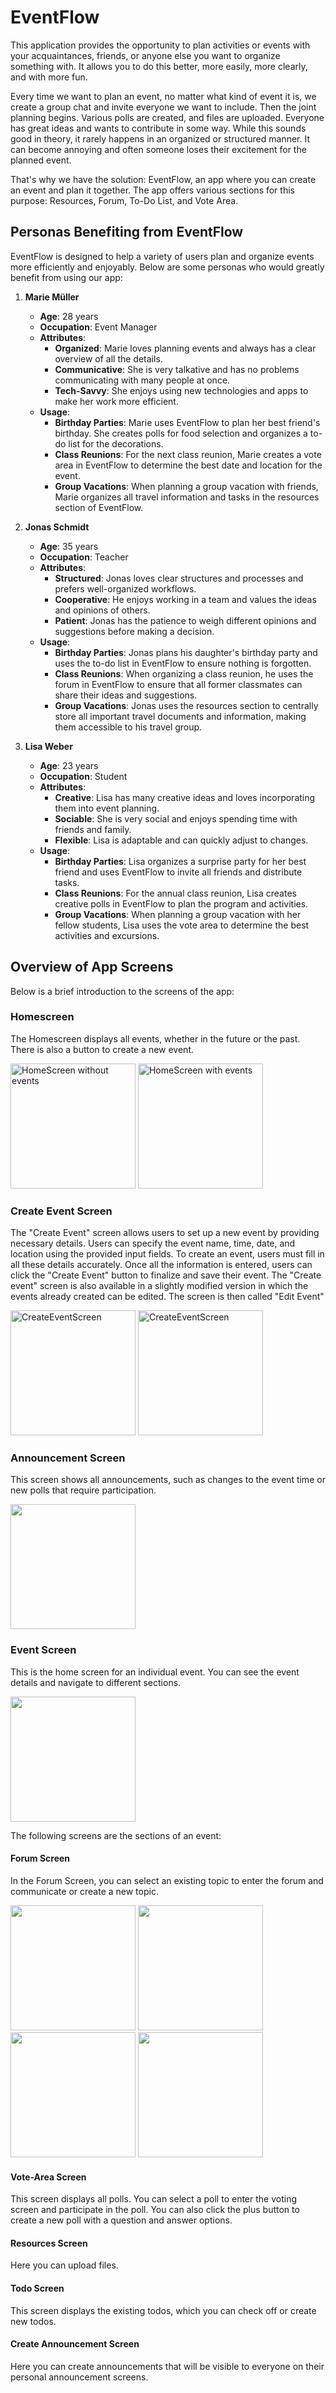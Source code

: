 # EventFlow

This application provides the opportunity to plan activities or
events with your acquaintances, friends, or anyone else you 
want to organize something with. It allows you to do this better, 
more easily, more clearly, and with more fun.

Every time we want to plan an event, no matter what kind of event it is, 
we create a group chat and invite everyone we want to include. Then the joint planning begins. 
Various polls are created, and files are uploaded. Everyone has great ideas and wants to contribute in some way. 
While this sounds good in theory, it rarely happens in an organized or structured manner. 
It can become annoying and often someone loses their excitement for the planned event.

That's why we have the solution: EventFlow, an app where you can create an event and plan it together. 
The app offers various sections for this purpose:
Resources, Forum, To-Do List, and Vote Area.
## Personas Benefiting from EventFlow

EventFlow is designed to help a variety of users plan and organize events more efficiently and enjoyably.
Below are some personas who would greatly benefit from using our app:



1. **Marie Müller**

    - **Age**: 28 years
    - **Occupation**: Event Manager
    - **Attributes**:
        - **Organized**: Marie loves planning events and always has a clear overview of all the details.
        - **Communicative**: She is very talkative and has no problems communicating with many people at once.
        - **Tech-Savvy**: She enjoys using new technologies and apps to make her work more efficient.
    - **Usage**:
        - **Birthday Parties**: Marie uses EventFlow to plan her best friend's birthday. She creates polls for food selection and organizes a to-do list for the decorations.
        - **Class Reunions**: For the next class reunion, Marie creates a vote area in EventFlow to determine the best date and location for the event.
        - **Group Vacations**: When planning a group vacation with friends, Marie organizes all travel information and tasks in the resources section of EventFlow.

2. **Jonas Schmidt**

    - **Age**: 35 years
    - **Occupation**: Teacher
    - **Attributes**:
        - **Structured**: Jonas loves clear structures and processes and prefers well-organized workflows.
        - **Cooperative**: He enjoys working in a team and values the ideas and opinions of others.
        - **Patient**: Jonas has the patience to weigh different opinions and suggestions before making a decision.
    - **Usage**:
        - **Birthday Parties**: Jonas plans his daughter's birthday party and uses the to-do list in EventFlow to ensure nothing is forgotten.
        - **Class Reunions**: When organizing a class reunion, he uses the forum in EventFlow to ensure that all former classmates can share their ideas and suggestions.
        - **Group Vacations**: Jonas uses the resources section to centrally store all important travel documents and information, making them accessible to his travel group.

3. **Lisa Weber**

    - **Age**: 23 years
    - **Occupation**: Student
    - **Attributes**:
        - **Creative**: Lisa has many creative ideas and loves incorporating them into event planning.
        - **Sociable**: She is very social and enjoys spending time with friends and family.
        - **Flexible**: Lisa is adaptable and can quickly adjust to changes.
    - **Usage**:
        - **Birthday Parties**: Lisa organizes a surprise party for her best friend and uses EventFlow to invite all friends and distribute tasks.
        - **Class Reunions**: For the annual class reunion, Lisa creates creative polls in EventFlow to plan the program and activities.
        - **Group Vacations**: When planning a group vacation with her fellow students, Lisa uses the vote area to determine the best activities and excursions.

## Overview of App Screens

Below is a brief introduction to the screens of the app:

### Homescreen
The Homescreen displays all events, whether in the future or the past. There is also a button to create a new event.

[//]: # (![Homescreen]&#40;./grafik_screens/events_leer.jpg&#41;)
<img src="./grafik_screens/events_leer.jpg" alt="HomeScreen without events" width ="200">
<img src="./grafik_screens/Homescreen_mitEvent.jpg" alt="HomeScreen with events" width ="200">

### Create Event Screen
The "Create Event" screen allows users to set up a new event by providing necessary details. Users can specify the event name, time, date, and location using the provided input fields. 
To create an event, users must fill in all these details accurately. Once all the information is entered, users can click the "Create Event" button to finalize and save their event.
The "Create event" screen is also available in a slightly modified version in which the events already created can be edited. The screen is then called "Edit Event"

<img src="./grafik_screens/createEvent_ausgefüllt.jpg" alt="CreateEventScreen" width ="200">

<img src="./grafik_screens/editUpdate_event.jpg" alt="CreateEventScreen" width ="200">

### Announcement Screen
This screen shows all announcements, such as changes to the event time or new polls that require participation.

<img src="./grafik_screens/announcements_mit3.jpg" width ="200">

### Event Screen
This is the home screen for an individual event. You can see the event details and navigate to different sections.

<img src="./grafik_screens/eventScreen.jpg" width ="200">


The following screens are the sections of an event:

#### Forum Screen
In the Forum Screen, you can select an existing topic to enter the forum and communicate or create a new topic.

<img src="./grafik_screens/forum_leer.jpg" width ="200">
<img src="./grafik_screens/forum_frageerstellen.jpg" width ="200">
<img src="./grafik_screens/forum_mit1.jpg" width ="200">
<img src="./grafik_screens/forumthema_eintraghinzufügen.jpg" width ="200">



#### Vote-Area Screen
This screen displays all polls. You can select a poll to enter the voting screen and participate in the poll. You can also click the plus button to create a new poll with a question and answer options.

#### Resources Screen
Here you can upload files.

#### Todo Screen
This screen displays the existing todos, which you can check off or create new todos.

#### Create Announcement Screen
Here you can create announcements that will be visible to everyone on their personal announcement screens.

